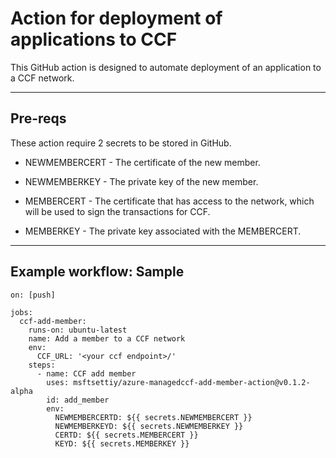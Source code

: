 # Action for deployment of applications to CCF

This GitHub action is designed to automate deployment of an application to a CCF network.

---

## Pre-reqs

These action require 2 secrets to be stored in GitHub.

- NEWMEMBERCERT - The certificate of the new member.
- NEWMEMBERKEY - The private key of the new member.

- MEMBERCERT - The certificate that has access to the network, which will be used to sign the transactions for CCF.

- MEMBERKEY - The private key associated with the MEMBERCERT.

---

## Example workflow: Sample

```
on: [push]

jobs:
  ccf-add-member:
    runs-on: ubuntu-latest
    name: Add a member to a CCF network
    env:
      CCF_URL: '<your ccf endpoint>/'
    steps:
      - name: CCF add member
        uses: msftsettiy/azure-managedccf-add-member-action@v0.1.2-alpha
        id: add_member
        env:
          NEWMEMBERCERTD: ${{ secrets.NEWMEMBERCERT }}
          NEWMEMBERKEYD: ${{ secrets.NEWMEMBERKEY }}
          CERTD: ${{ secrets.MEMBERCERT }}
          KEYD: ${{ secrets.MEMBERKEY }}
```
